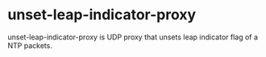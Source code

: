 # unset-leap-indicator-proxy
unset-leap-indicator-proxy is UDP proxy that unsets leap indicator flag of a NTP packets.
